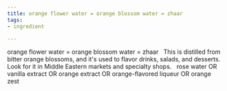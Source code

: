 ```yaml
---
title: orange flower water = orange blossom water = zhaar
tags:
- ingredient

---
```

orange flower water = orange blossom water = zhaar    This is distilled from bitter orange blossoms, and it's used to flavor drinks, salads, and desserts.  Look for it in Middle Eastern markets and specialty shops.   rose water OR vanilla extract OR orange extract OR orange-flavored liqueur OR orange zest
